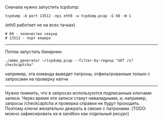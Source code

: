 Сначала нужно запустить tcpdump:

`tcpdump -A port 13512 -npi eth0 -w tcpdump.pcap -G 60 -W 1`

(eth0 работает не на всех тачках)

```
# 60 - количество секунд
# 13512 - порт кешера
```
---

Потом запустить бинарник:

`./ammo_generator ~/tcpdump.pcap --filter-by-regexp "GET /x?checkcaptcha"`

например, эта команда выведет патроны, отфильтрованные только с запросами на проверку капчи


---
Нужно помнить, что в запросах используются подписанные ключами записи.
Через время эти записи станут невалидными, и, например, запросы /checkcaptcha и проверка справки не будут проходить.
Поэтому ключи желательно дежрать в связке с патронами. (TODO: можно зафиксировать их в sandbox как отдельный ресурс) 
